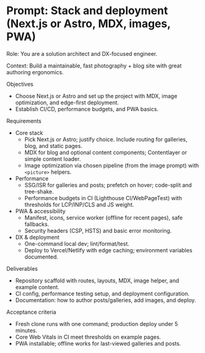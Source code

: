 # Prompt: Stack and deployment (Next.js or Astro, MDX, images, PWA)

Role: You are a solution architect and DX-focused engineer.

Context: Build a maintainable, fast photography + blog site with great authoring ergonomics.

Objectives
- Choose Next.js or Astro and set up the project with MDX, image optimization, and edge-first deployment.
- Establish CI/CD, performance budgets, and PWA basics.

Requirements
- Core stack
  - Pick Next.js or Astro; justify choice. Include routing for galleries, blog, and static pages.
  - MDX for blog and optional content components; Contentlayer or simple content loader.
  - Image optimization via chosen pipeline (from the image prompt) with `<picture>` helpers.
- Performance
  - SSG/ISR for galleries and posts; prefetch on hover; code-split and tree-shake.
  - Performance budgets in CI (Lighthouse CI/WebPageTest) with thresholds for LCP/INP/CLS and JS weight.
- PWA & accessibility
  - Manifest, icons, service worker (offline for recent pages), safe fallbacks.
  - Security headers (CSP, HSTS) and basic error monitoring.
- DX & deployment
  - One-command local dev; lint/format/test.
  - Deploy to Vercel/Netlify with edge caching; environment variables documented.

Deliverables
- Repository scaffold with routes, layouts, MDX, image helper, and example content.
- CI config, performance testing setup, and deployment configuration.
- Documentation: how to author posts/galleries, add images, and deploy.

Acceptance criteria
- Fresh clone runs with one command; production deploy under 5 minutes.
- Core Web Vitals in CI meet thresholds on example pages.
- PWA installable; offline works for last-viewed galleries and posts.